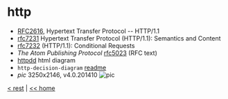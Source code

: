 # http

- [RFC2616](https://www.w3.org/Protocols/rfc2616/rfc2616.html), Hypertext Transfer Protocol -- HTTP/1.1
- [rfc7231](https://tools.ietf.org/html/rfc7231#section-6.7) Hypertext Transfer Protocol (HTTP/1.1): Semantics and Content
- [rfc7232](https://tools.ietf.org/html/rfc7232) (HTTP/1.1): Conditional Requests
- _The Atom Publishing Protocol_ [rfc5023](https://tools.ietf.org/rfc/rfc5023.txt) (RFC text)
- [httpdd](http://for-get.github.io/http-decision-diagram/httpdd.fsm.html) html diagram
- `http-decision-diagram` [readme](https://github.com/for-GET/http-decision-diagram/blob/master/doc/README.md)
- _pic_ 3250x2146, v4.0.201410 ![pic](https://raw.githubusercontent.com/for-GET/http-decision-diagram/master/httpdd.png)

[< rest](../rest.md) | [<< home](../../README.md)